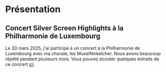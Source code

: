 # Présentation


## Concert Silver Screen Highlights à la Philharmonie de Luxembourg
Le 30 mars 2025, j'ai participé à un concert à la Philharmonie de Luxembourg avec ma chorale, les Muselfénkelcher.
Nous avons beaucoup répété pendant plusieurs mois.
Vous pouvez écouter quelques extraits de ce concert [ici](https://youtu.be/I3u_S5NYWMA).
